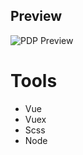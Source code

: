 ## Preview
![PDP Preview](https://github.com/demarche1/frontend-mentor-pdp/blob/master/preview/frontend-mentor-pdp.png)

# Tools

- Vue
- Vuex
- Scss
- Node